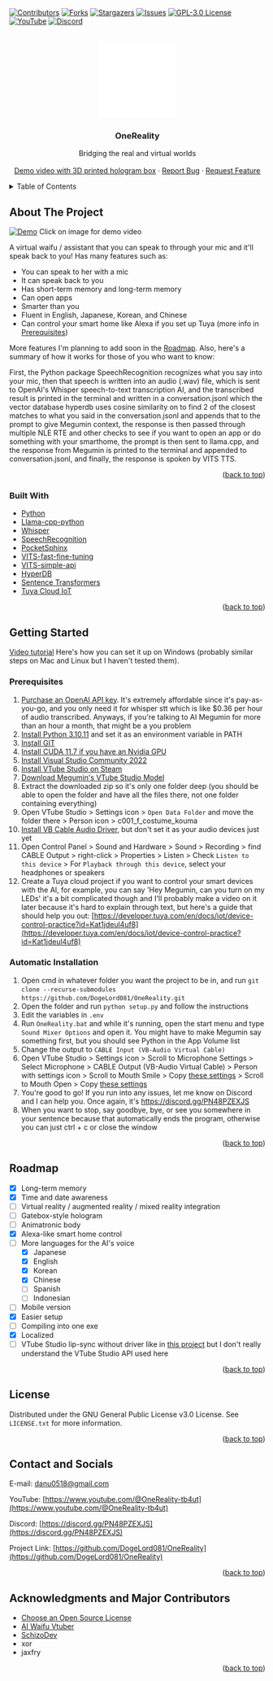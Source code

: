 <!-- Improved compatibility of back to top link: See: https://github.com/othneildrew/Best-README-Template/pull/73 -->
<a name="readme-top"></a>
<!--
*** Thanks for checking out the Best-README-Template. If you have a suggestion
*** that would make this better, please fork the repo and create a pull request
*** or simply open an issue with the tag "enhancement".
*** Don't forget to give the project a star!
*** Thanks again! Now go create something AMAZING! :D
-->



<!-- PROJECT SHIELDS -->
<!--
*** I'm using markdown "reference style" links for readability.
*** Reference links are enclosed in brackets [ ] instead of parentheses ( ).
*** See the bottom of this document for the declaration of the reference variables
*** for contributors-url, forks-url, etc. This is an optional, concise syntax you may use.
*** https://www.markdownguide.org/basic-syntax/#reference-style-links
-->
[![Contributors][contributors-shield]][contributors-url]
[![Forks][forks-shield]][forks-url]
[![Stargazers][stars-shield]][stars-url]
[![Issues][issues-shield]][issues-url]
[![GPL-3.0 License][license-shield]][license-url]
[![YouTube][youtube-shield]][youtube-url]
[![Discord][discord-shield]][discord-url]



<!-- PROJECT LOGO -->
<br />
<div align="center">
  <a href="https://github.com/DogeLord081/OneReality">
    <img src="OneReality Logo Transparent.png" alt="Logo" width="150" height="150">
  </a>

  <h3 align="center">OneReality</h3>

  <p align="center">
    Bridging the real and virtual worlds
    <br />
    <br />
    <a href="https://youtu.be/kcMlo0uhmTU?si=dQCdP9QrHXsmzqoz">Demo video with 3D printed hologram box</a>
    ·
    <a href="https://github.com/DogeLord081/OneReality/issues">Report Bug</a>
    ·
    <a href="https://github.com/DogeLord081/OneReality/issues">Request Feature</a>
  </p>
</div>



<!-- TABLE OF CONTENTS -->
<details>
  <summary>Table of Contents</summary>
  <ol>
    <li>
      <a href="#about-the-project">About The Project</a>
      <ul>
        <li><a href="#built-with">Built With</a></li>
      </ul>
    </li>
    <li>
      <a href="#getting-started">Getting Started</a>
      <ul>
        <li><a href="#prerequisites">Prerequisites</a></li>
        <li><a href="#installation">Installation</a></li>
      </ul>
    </li>
    <li><a href="#roadmap">Roadmap</a></li>
    <li><a href="#license">License</a></li>
    <li><a href="#acknowledgments">Acknowledgments</a></li>
  </ol>
</details>



<!-- ABOUT THE PROJECT -->
## About The Project

[![Demo](https://github.com/DogeLord081/OneReality-README/blob/master/OneReality%20Ad%201.png)](https://youtu.be/kcMlo0uhmTU?si=dQCdP9QrHXsmzqoz)
Click on image for demo video

A virtual waifu / assistant that you can speak to through your mic and it'll speak back to you! Has many features such as:

* You can speak to her with a mic
* It can speak back to you
* Has short-term memory and long-term memory
* Can open apps
* Smarter than you
* Fluent in  English, Japanese, Korean, and Chinese
* Can control your smart home like Alexa if you set up Tuya (more info in [Prerequisites](https://github.com/DogeLord081/OneReality#prerequisites))

More features I'm planning to add soon in the [Roadmap](https://github.com/DogeLord081/OneReality#roadmap). Also, here's a summary of how it works for those of you who want to know:

First, the Python package SpeechRecognition recognizes what you say into your mic, then that speech is written into an audio (.wav) file, which is sent to OpenAI's Whisper speech-to-text transcription AI, and the transcribed result is printed in the terminal and written in a conversation.jsonl which the vector database hyperdb uses cosine similarity on to find 2 of the closest matches to what you said in the conversation.jsonl and appends that to the prompt to give Megumin context, the response is then passed through multiple NLE RTE and other checks to see if you want to open an app or do something with your smarthome, the prompt is then sent to llama.cpp, and the response from Megumin is printed to the terminal and appended to conversation.jsonl, and finally, the response is spoken by VITS TTS.

<p align="right">(<a href="#readme-top">back to top</a>)</p>



### Built With

* [Python](https://www.python.org)
* [Llama-cpp-python](https://github.com/abetlen/llama-cpp-python)
* [Whisper](https://openai.com/research/whisper)
* [SpeechRecognition](https://pypi.org/project/SpeechRecognition/)
* [PocketSphinx](https://pypi.org/project/pocketsphinx/)
* [VITS-fast-fine-tuning](https://github.com/Plachtaa/VITS-fast-fine-tuning)
* [VITS-simple-api](https://github.com/Artrajz/vits-simple-api)
* [HyperDB](https://github.com/jdagdelen/hyperDB)
* [Sentence Transformers](https://github.com/UKPLab/sentence-transformers)
* [Tuya Cloud IoT](https://iot.tuya.com/)
<p align="right">(<a href="#readme-top">back to top</a>)</p>



<!-- GETTING STARTED -->
## Getting Started

[Video tutorial](https://youtu.be/w2pxHZ-GX5Y) Here's how you can set it up on Windows (probably similar steps on Mac and Linux but I haven't tested them).

### Prerequisites

1. [Purchase an OpenAI API key](https://www.windowscentral.com/software-apps/how-to-get-an-openai-api-key). It's extremely affordable since it's pay-as-you-go, and you only need it for whisper stt which is like $0.36 per hour of audio transcribed. Anyways, if you're talking to AI Megumin for more than an hour a month, that might be a you problem
2. [Install Python 3.10.11](https://www.python.org/downloads/release/python-31011/) and set it as an environment variable in PATH
3. [Install GIT](https://git-scm.com/downloads)
4. [Install CUDA 11.7 if you have an Nvidia GPU](https://developer.nvidia.com/cuda-11-7-0-download-archive?target_os=Windows&target_arch=x86_64&target_version=10&target_type=exe_local)
5. [Install Visual Studio Community 2022](https://visualstudio.microsoft.com/thank-you-downloading-visual-studio/?sku=Community&channel=Release&version=VS2022&source=VSLandingPage&cid=2030&passive=false)
6. [Install VTube Studio on Steam](https://store.steampowered.com/app/1325860/VTube_Studio/)
7. [Download Megumin's VTube Studio Model](https://www.reddit.com/r/Megumin/comments/eibk52/i_ripped_the_megumin_model_from_the_isekai_app/)
8. Extract the downloaded zip so it's only one folder deep (you should be able to open the folder and have all the files there, not one folder containing everything)
9. Open VTube Studio > Settings icon > `Open Data Folder` and move the folder there > Person icon > c001_f_costume_kouma
10. [Install VB Cable Audio Driver](https://vb-audio.com/Cable/), but don't set it as your audio devices just yet
11. Open Control Panel > Sound and Hardware > Sound > Recording > find CABLE Output > right-click > Properties > Listen > Check `Listen to this device` > For `Playback through this device`, select your headphones or speakers
12. Create a Tuya cloud project if you want to control your smart devices with the AI, for example, you can say 'Hey Megumin, can you turn on my LEDs' it's a bit complicated though and I'll probably make a video on it later because it's hard to explain through text, but here's a guide that should help you out: [https://developer.tuya.com/en/docs/iot/device-control-practice?id=Kat1jdeul4uf8](https://developer.tuya.com/en/docs/iot/device-control-practice?id=Kat1jdeul4uf8)


### Automatic Installation
1. Open cmd in whatever folder you want the project to be in, and run `git clone --recurse-submodules https://github.com/DogeLord081/OneReality.git`
2. Open the folder and run `python setup.py` and follow the instructions
3. Edit the variables in `.env`
4. Run `OneReality.bat` and while it's running, open the start menu and type `Sound Mixer Options` and open it. You might have to make Megumin say something first, but you should see Python in the App Volume list
5. Change the output to `CABLE Input (VB-Audio Virtual Cable)`
6. Open VTube Studio > Settings icon > Scroll to Microphone Settings > Select Microphone > CABLE Output (VB-Audio Virtual Cable) > Person with settings icon > Scroll to Mouth Smile > Copy [these settings](https://imgur.com/a/pf4SCSC) > Scroll to Mouth Open > Copy [these settings](https://imgur.com/a/dvWLloq)
7. You're good to go! If you run into any issues, let me know on Discord and I can help you. Once again, it's https://discord.gg/PN48PZEXJS
8. When you want to stop, say goodbye, bye, or see you somewhere in your sentence because that automatically ends the program, otherwise you can just ctrl + c or close the window
<p align="right">(<a href="#readme-top">back to top</a>)</p>


<!-- ROADMAP -->
## Roadmap

- [x] Long-term memory
- [x] Time and date awareness
- [ ] Virtual reality / augmented reality / mixed reality integration
- [ ] Gatebox-style hologram
- [ ] Animatronic body
- [x] Alexa-like smart home control
- [ ] More languages for the AI's voice
  - [x] Japanese
  - [x] English
  - [x] Korean
  - [x] Chinese
  - [ ] Spanish
  - [ ] Indonesian
- [ ] Mobile version
- [x] Easier setup
- [ ] Compiling into one exe
- [x] Localized
- [ ] VTube Studio lip-sync without driver like in [this project](https://github.com/AlizerUncaged/desktop-waifu) but I don't really understand the VTube Studio API used here

<p align="right">(<a href="#readme-top">back to top</a>)</p>



<!-- LICENSE -->
## License

Distributed under the GNU General Public License v3.0 License. See `LICENSE.txt` for more information.

<p align="right">(<a href="#readme-top">back to top</a>)</p>



<!-- CONTACT -->
## Contact and Socials

E-mail: danu0518@gmail.com

YouTube: [https://www.youtube.com/@OneReality-tb4ut](https://www.youtube.com/@OneReality-tb4ut)

Discord: [https://discord.gg/PN48PZEXJS](https://discord.gg/PN48PZEXJS)

Project Link: [https://github.com/DogeLord081/OneReality](https://github.com/DogeLord081/OneReality)

<p align="right">(<a href="#readme-top">back to top</a>)</p>



<!-- ACKNOWLEDGMENTS -->
## Acknowledgments and Major Contributors

* [Choose an Open Source License](https://choosealicense.com)
* [AI Waifu Vtuber](https://github.com/ardha27/AI-Waifu-Vtuber)
* [SchizoDev](https://youtu.be/dKFnJCtcfMk)
* xor
* jaxfry

<p align="right">(<a href="#readme-top">back to top</a>)</p>



<!-- MARKDOWN LINKS & IMAGES -->
<!-- https://www.markdownguide.org/basic-syntax/#reference-style-links -->
[discord-shield]: https://img.shields.io/discord/1123252189708693516?style=for-the-badge&label=DISCORD&color=%237289da
[discord-url]: https://discord.gg/eMnbhjW3GB
[youtube-shield]: https://img.shields.io/youtube/channel/subscribers/UC03Puq3SCjGWDPAnYGXjqQg?style=for-the-badge
[youtube-url]: https://www.youtube.com/@OneReality-tb4ut
[contributors-shield]: https://img.shields.io/github/contributors/DogeLord081/OneReality.svg?style=for-the-badge
[contributors-url]: https://github.com/DogeLord081/OneReality/graphs/contributors
[forks-shield]: https://img.shields.io/github/forks/DogeLord081/OneReality.svg?style=for-the-badge
[forks-url]: https://github.com/DogeLord081/OneReality/network/members
[stars-shield]: https://img.shields.io/github/stars/DogeLord081/OneReality.svg?style=for-the-badge
[stars-url]: https://github.com/DogeLord081/OneReality/stargazers
[issues-shield]: https://img.shields.io/github/issues/DogeLord081/OneReality.svg?style=for-the-badge
[issues-url]: https://github.com/DogeLord081/OneReality/issues
[license-shield]: https://img.shields.io/github/license/DogeLord081/OneReality.svg?style=for-the-badge
[license-url]: https://github.com/DogeLord081/OneReality/blob/master/LICENSE.txt
[linkedin-shield]: https://img.shields.io/badge/-LinkedIn-black.svg?style=for-the-badge&logo=linkedin&colorB=555
[linkedin-url]: https://linkedin.com/in/othneildrew
[product-screenshot]: images/screenshot.png
[Next.js]: https://img.shields.io/badge/next.js-000000?style=for-the-badge&logo=nextdotjs&logoColor=white
[Next-url]: https://nextjs.org/
[React.js]: https://img.shields.io/badge/React-20232A?style=for-the-badge&logo=react&logoColor=61DAFB
[React-url]: https://reactjs.org/
[Vue.js]: https://img.shields.io/badge/Vue.js-35495E?style=for-the-badge&logo=vuedotjs&logoColor=4FC08D
[Vue-url]: https://vuejs.org/
[Angular.io]: https://img.shields.io/badge/Angular-DD0031?style=for-the-badge&logo=angular&logoColor=white
[Angular-url]: https://angular.io/
[Svelte.dev]: https://img.shields.io/badge/Svelte-4A4A55?style=for-the-badge&logo=svelte&logoColor=FF3E00
[Svelte-url]: https://svelte.dev/
[Laravel.com]: https://img.shields.io/badge/Laravel-FF2D20?style=for-the-badge&logo=laravel&logoColor=white
[Laravel-url]: https://laravel.com
[Bootstrap.com]: https://img.shields.io/badge/Bootstrap-563D7C?style=for-the-badge&logo=bootstrap&logoColor=white
[Bootstrap-url]: https://getbootstrap.com
[JQuery.com]: https://img.shields.io/badge/jQuery-0769AD?style=for-the-badge&logo=jquery&logoColor=white
[JQuery-url]: https://jquery.com 
